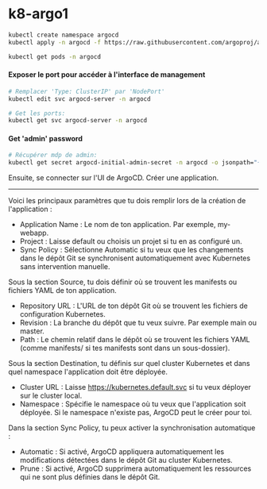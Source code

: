 # k8-argo1



```bash
kubectl create namespace argocd
kubectl apply -n argocd -f https://raw.githubusercontent.com/argoproj/argo-cd/stable/manifests/install.yaml

kubectl get pods -n argocd
```

#### Exposer le port pour accéder à l'interface de management

```bash
# Remplacer 'Type: ClusterIP' par 'NodePort'
kubectl edit svc argocd-server -n argocd

# Get les ports:
kubectl get svc argocd-server -n argocd
```

#### Get 'admin' password
```bash
# Récupérer mdp de admin:
kubectl get secret argocd-initial-admin-secret -n argocd -o jsonpath="{.data.password}" | base64 -d; echo
```

Ensuite, se connecter sur l'UI de ArgoCD.
Créer une application.

---


Voici les principaux paramètres que tu dois remplir lors de la création de l'application :

- Application Name : Le nom de ton application. Par exemple, my-webapp.
- Project : Laisse default ou choisis un projet si tu en as configuré un.
- Sync Policy : Sélectionne Automatic si tu veux que les changements dans le dépôt Git se synchronisent automatiquement avec Kubernetes sans intervention manuelle.



Sous la section Source, tu dois définir où se trouvent les manifests ou fichiers YAML de ton application.

- Repository URL : L'URL de ton dépôt Git où se trouvent les fichiers de configuration Kubernetes. 
- Revision : La branche du dépôt que tu veux suivre. Par exemple main ou master.
- Path : Le chemin relatif dans le dépôt où se trouvent les fichiers YAML (comme manifests/ si tes manifests sont dans un sous-dossier).

Sous la section Destination, tu définis sur quel cluster Kubernetes et dans quel namespace l'application doit être déployée.
- Cluster URL : Laisse https://kubernetes.default.svc si tu veux déployer sur le cluster local.
- Namespace : Spécifie le namespace où tu veux que l'application soit déployée. Si le namespace n'existe pas, ArgoCD peut le créer pour toi.

Dans la section Sync Policy, tu peux activer la synchronisation automatique :

- Automatic : Si activé, ArgoCD appliquera automatiquement les modifications détectées dans le dépôt Git au cluster Kubernetes.
- Prune : Si activé, ArgoCD supprimera automatiquement les ressources qui ne sont plus définies dans le dépôt Git.

